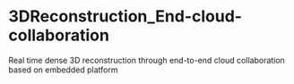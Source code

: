 # 3DReconstruction_End-cloud-collaboration
Real time dense 3D reconstruction through end-to-end cloud collaboration based on embedded platform
